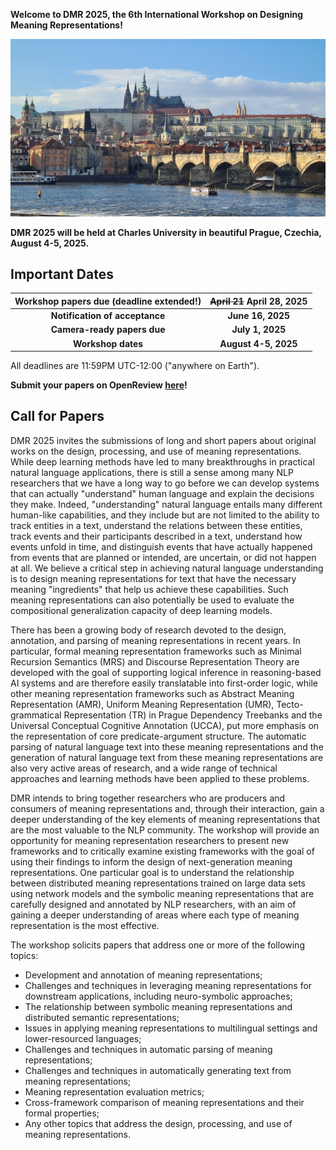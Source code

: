 __Welcome to DMR 2025, the 6th International Workshop on Designing Meaning Representations!__

![Prague Castle](assets/prague-castle.jpg)

__DMR 2025 will be held at Charles University in beautiful Prague, Czechia, August 4-5, 2025.__

## Important Dates

| Workshop papers due (**deadline extended!**) | ~~April 21~~ April 28, 2025 |
|:--------------------------------------------:|:---------------------------:|
| __Notification of acceptance__               | __June 16, 2025__           |
| __Camera-ready papers due__                  | __July 1, 2025__            |
| __Workshop dates__                           | __August 4-5, 2025__        |

All deadlines are 11:59PM UTC-12:00 ("anywhere on Earth").

__Submit your papers on OpenReview [here](https://openreview.net/group?id=DMR/2025)!__

## Call for Papers

DMR 2025 invites the submissions of long and short papers about original works on the design, processing, and use of meaning representations. While deep learning methods have led to many breakthroughs in practical natural language applications, there is still a sense among many NLP researchers that we have a long way to go before we can develop systems that can actually "understand" human language and explain the decisions they make. Indeed, "understanding" natural language entails many different human-like capabilities, and they include but are not limited to the ability to track entities in a text, understand the relations between these entities, track events and their participants described in a text, understand how events unfold in time, and distinguish events that have actually happened from events that are planned or intended, are uncertain, or did not happen at all. We believe a critical step in achieving natural language understanding is to design meaning representations for text that have the necessary meaning "ingredients" that help us achieve these capabilities. Such meaning representations can also potentially be used to evaluate the compositional generalization capacity of deep learning models.

There has been a growing body of research devoted to the design, annotation, and parsing of meaning representations in recent years. In particular, formal meaning representation frameworks such as Minimal Recursion Semantics (MRS) and Discourse Representation Theory are developed with the goal of supporting logical inference in reasoning-based AI systems and are therefore easily translatable into first-order logic, while other meaning representation frameworks such as Abstract Meaning Representation (AMR), Uniform Meaning Representation (UMR), Tecto-grammatical Representation (TR) in Prague Dependency Treebanks and the Universal Conceptual Cognitive Annotation (UCCA), put more emphasis on the representation of core predicate-argument structure. The automatic parsing of natural language text into these meaning representations and the generation of natural language text from these meaning representations are also very active areas of research, and a wide range of technical approaches and learning methods have been applied to these problems.

DMR intends to bring together researchers who are producers and consumers of meaning representations and, through their interaction, gain a deeper understanding of the key elements of meaning representations that are the most valuable to the NLP community. The workshop will provide an opportunity for meaning representation researchers to present new frameworks and to critically examine existing frameworks with the goal of using their findings to inform the design of next-generation meaning representations. One particular goal is to understand the relationship between distributed meaning representations trained on large data sets using network models and the symbolic meaning representations that are carefully designed and annotated by NLP researchers, with an aim of gaining a deeper understanding of areas where each type of meaning representation is the most effective.

The workshop solicits papers that address one or more of the following topics:
- Development and annotation of meaning representations;
- Challenges and techniques in leveraging meaning representations for downstream applications, including neuro-symbolic approaches;
- The relationship between symbolic meaning representations and distributed semantic representations;
- Issues in applying meaning representations to multilingual settings and lower-resourced languages;
- Challenges and techniques in automatic parsing of meaning representations;
- Challenges and techniques in automatically generating text from meaning representations;
- Meaning representation evaluation metrics;
- Cross-framework comparison of meaning representations and their formal properties;
- Any other topics that address the design, processing, and use of meaning representations.
